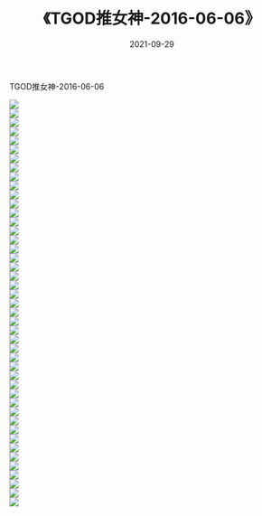 ﻿---
layout: post
title:  《TGOD推女神-2016-06-06》
date:   2021-09-29
img: http://img.660000.xyz/Sharelink/网络美图/2021/TGOD推女神-2016-06-06/000.jpg
categories: [美女, 清纯, 唯美]
---

TGOD推女神-2016-06-06

  ![](http://img.660000.xyz/Sharelink/网络美图/2021/TGOD推女神-2016-06-06/001.jpg) <br> ![](http://img.660000.xyz/Sharelink/网络美图/2021/TGOD推女神-2016-06-06/002.jpg) <br> ![](http://img.660000.xyz/Sharelink/网络美图/2021/TGOD推女神-2016-06-06/003.jpg) <br> ![](http://img.660000.xyz/Sharelink/网络美图/2021/TGOD推女神-2016-06-06/004.jpg) <br> ![](http://img.660000.xyz/Sharelink/网络美图/2021/TGOD推女神-2016-06-06/005.jpg) <br> ![](http://img.660000.xyz/Sharelink/网络美图/2021/TGOD推女神-2016-06-06/006.jpg) <br> ![](http://img.660000.xyz/Sharelink/网络美图/2021/TGOD推女神-2016-06-06/007.jpg) <br> ![](http://img.660000.xyz/Sharelink/网络美图/2021/TGOD推女神-2016-06-06/008.jpg) <br> ![](http://img.660000.xyz/Sharelink/网络美图/2021/TGOD推女神-2016-06-06/009.jpg) <br> ![](http://img.660000.xyz/Sharelink/网络美图/2021/TGOD推女神-2016-06-06/010.jpg) <br> ![](http://img.660000.xyz/Sharelink/网络美图/2021/TGOD推女神-2016-06-06/011.jpg) <br> ![](http://img.660000.xyz/Sharelink/网络美图/2021/TGOD推女神-2016-06-06/012.jpg) <br> ![](http://img.660000.xyz/Sharelink/网络美图/2021/TGOD推女神-2016-06-06/013.jpg) <br> ![](http://img.660000.xyz/Sharelink/网络美图/2021/TGOD推女神-2016-06-06/014.jpg) <br> ![](http://img.660000.xyz/Sharelink/网络美图/2021/TGOD推女神-2016-06-06/015.jpg) <br> ![](http://img.660000.xyz/Sharelink/网络美图/2021/TGOD推女神-2016-06-06/016.jpg) <br> ![](http://img.660000.xyz/Sharelink/网络美图/2021/TGOD推女神-2016-06-06/017.jpg) <br> ![](http://img.660000.xyz/Sharelink/网络美图/2021/TGOD推女神-2016-06-06/018.jpg) <br> ![](http://img.660000.xyz/Sharelink/网络美图/2021/TGOD推女神-2016-06-06/019.jpg) <br> ![](http://img.660000.xyz/Sharelink/网络美图/2021/TGOD推女神-2016-06-06/020.jpg) <br> ![](http://img.660000.xyz/Sharelink/网络美图/2021/TGOD推女神-2016-06-06/021.jpg) <br> ![](http://img.660000.xyz/Sharelink/网络美图/2021/TGOD推女神-2016-06-06/022.jpg) <br> ![](http://img.660000.xyz/Sharelink/网络美图/2021/TGOD推女神-2016-06-06/023.jpg) <br> ![](http://img.660000.xyz/Sharelink/网络美图/2021/TGOD推女神-2016-06-06/024.jpg) <br> ![](http://img.660000.xyz/Sharelink/网络美图/2021/TGOD推女神-2016-06-06/025.jpg) <br> ![](http://img.660000.xyz/Sharelink/网络美图/2021/TGOD推女神-2016-06-06/026.jpg) <br> ![](http://img.660000.xyz/Sharelink/网络美图/2021/TGOD推女神-2016-06-06/027.jpg) <br> ![](http://img.660000.xyz/Sharelink/网络美图/2021/TGOD推女神-2016-06-06/028.jpg) <br> ![](http://img.660000.xyz/Sharelink/网络美图/2021/TGOD推女神-2016-06-06/029.jpg) <br> ![](http://img.660000.xyz/Sharelink/网络美图/2021/TGOD推女神-2016-06-06/030.jpg) <br> ![](http://img.660000.xyz/Sharelink/网络美图/2021/TGOD推女神-2016-06-06/031.jpg) <br> ![](http://img.660000.xyz/Sharelink/网络美图/2021/TGOD推女神-2016-06-06/032.jpg) <br> ![](http://img.660000.xyz/Sharelink/网络美图/2021/TGOD推女神-2016-06-06/033.jpg) <br> ![](http://img.660000.xyz/Sharelink/网络美图/2021/TGOD推女神-2016-06-06/034.jpg) <br> ![](http://img.660000.xyz/Sharelink/网络美图/2021/TGOD推女神-2016-06-06/035.jpg) <br> ![](http://img.660000.xyz/Sharelink/网络美图/2021/TGOD推女神-2016-06-06/036.jpg) <br> ![](http://img.660000.xyz/Sharelink/网络美图/2021/TGOD推女神-2016-06-06/037.jpg) <br> ![](http://img.660000.xyz/Sharelink/网络美图/2021/TGOD推女神-2016-06-06/038.jpg) <br> ![](http://img.660000.xyz/Sharelink/网络美图/2021/TGOD推女神-2016-06-06/039.jpg) <br> ![](http://img.660000.xyz/Sharelink/网络美图/2021/TGOD推女神-2016-06-06/040.jpg) <br> ![](http://img.660000.xyz/Sharelink/网络美图/2021/TGOD推女神-2016-06-06/041.jpg) <br> ![](http://img.660000.xyz/Sharelink/网络美图/2021/TGOD推女神-2016-06-06/042.jpg) <br> ![](http://img.660000.xyz/Sharelink/网络美图/2021/TGOD推女神-2016-06-06/043.jpg) <br> ![](http://img.660000.xyz/Sharelink/网络美图/2021/TGOD推女神-2016-06-06/044.jpg) <br> ![](http://img.660000.xyz/Sharelink/网络美图/2021/TGOD推女神-2016-06-06/045.jpg) <br>